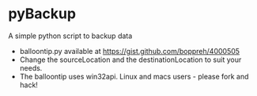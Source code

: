 # pyBackup
A simple python script to backup data

- balloontip.py available at https://gist.github.com/boppreh/4000505
- Change the  sourceLocation and the destinationLocation to suit your needs.
- The balloontip uses win32api. Linux and macs users - please fork and hack! 
